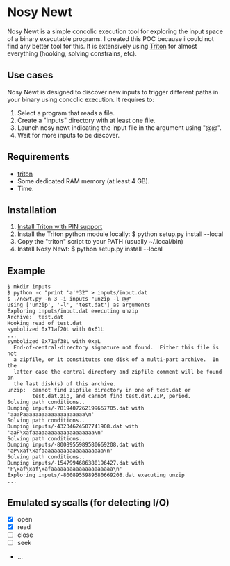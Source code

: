 # Nosy Newt

Nosy Newt is a simple concolic execution tool for exploring the input space of a binary executable programs. I created this POC because i could not find any better tool for this. It is extensively using [Triton](http://triton.quarkslab.com/) for almost everything (hooking, solving constrains, etc).

## Use cases

Nosy Newt is designed to discover new inputs to trigger different paths in your binary using concolic execution. It requires to:

1. Select a program that reads a file.
2. Create a "inputs" directory with at least one file.
3. Launch nosy newt indicating the input file in the argument using "@@".
4. Wait for more inputs to be discover.

## Requirements

* [triton](https://github.com/JonathanSalwan/Triton)
* Some dedicated RAM memory (at least 4 GB).
* Time.

## Installation

1. [Install Triton with PIN support](http://triton.quarkslab.com/documentation/doxygen/index.html#install_sec)
2. Install the Triton python module locally:
    $ python setup.py install --local
2. Copy the "triton" script to your PATH (usually ~/.local/bin)
3. Install Nosy Newt:
    $ python setup.py install --local

## Example

    $ mkdir inputs
    $ python -c "print 'a'*32" > inputs/input.dat 
    $ ./newt.py -n 3 -i inputs "unzip -l @@"
    Using ['unzip', '-l', 'test.dat'] as arguments
    Exploring inputs/input.dat executing unzip
    Archive:  test.dat
    Hooking read of test.dat
    symbolized 0x71af20L with 0x61L
    ...
    symbolized 0x71af38L with 0xaL
      End-of-central-directory signature not found.  Either this file is not
      a zipfile, or it constitutes one disk of a multi-part archive.  In the
      latter case the central directory and zipfile comment will be found on
      the last disk(s) of this archive.
    unzip:  cannot find zipfile directory in one of test.dat or
            test.dat.zip, and cannot find test.dat.ZIP, period.
    Solving path conditions..
    Dumping inputs/-7819407262199667705.dat with 'aaaPaaaaaaaaaaaaaaaaaaaa\n'
    Solving path conditions..
    Dumping inputs/-43234624507741908.dat with 'aaP\xafaaaaaaaaaaaaaaaaaaaa\n'
    Solving path conditions..
    Dumping inputs/-8008955989580669208.dat with 'aP\xaf\xafaaaaaaaaaaaaaaaaaaaa\n'
    Solving path conditions..
    Dumping inputs/-1547994686380196427.dat with 'P\xaf\xaf\xafaaaaaaaaaaaaaaaaaaaa\n'
    Exploring inputs/-8008955989580669208.dat executing unzip
    ...

## Emulated syscalls (for detecting I/O)

- [x] open
- [x] read
- [ ] close
- [ ] seek
- ...
